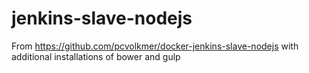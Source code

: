 # jenkins-slave-nodejs
From https://github.com/pcvolkmer/docker-jenkins-slave-nodejs with additional installations of bower and gulp

